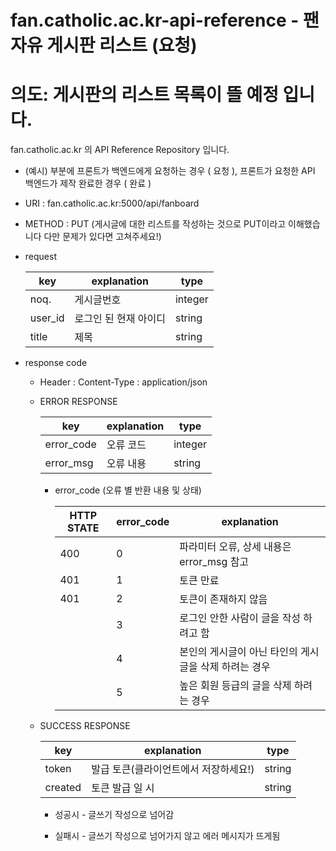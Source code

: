 # fan.catholic.ac.kr-api-reference - 팬 자유 게시판 리스트 (요청)
# 의도: 게시판의 리스트 목록이 뜰 예정 입니다.

fan.catholic.ac.kr 의 API Reference Repository 입니다.

- (예시) 부분에 프론트가 백엔드에게 요청하는 경우 ( 요청 ), 프론트가 요청한 API 백엔드가 제작 완료한 경우 ( 완료 )
- URI : fan.catholic.ac.kr:5000/api/fanboard
- METHOD : PUT (게시글에 대한 리스트를 작성하는 것으로 PUT이라고 이해했습니다 다만 문제가 있다면 고쳐주세요!)

- request

    | key | explanation | type |
    |--- |--- |--- |
    | noq. | 게시글번호 | integer |
    | user_id | 로그인 된 현재 아이디 | string |
     | title | 제목 | string |

- response code
    - Header :
        Content-Type : application/json
    - ERROR RESPONSE
    
        |    key   | explanation |   type  |
        | -------- | ----------- |-------- |
        |error_code| 오류 코드     | integer | 
        |error_msg | 오류 내용  | string  |
        
        - error_code (오류 별 반환 내용 및 상태)
        
            | HTTP STATE | error_code | explanation |
            |----------- | ---------- | ----------- |
            | 400 |0| 파라미터 오류, 상세 내용은 error_msg 참고 |
            | 401 |1| 토큰 만료 | 아이디에 특수문자 존재 등|
            | 401 |2| 토큰이 존재하지 않음|
            | |3| 로그인 안한 사람이 글을 작성 하려고 함|
            | |4| 본인의 게시글이 아닌 타인의 게시글을 삭제 하려는 경우|
            | |5| 높은 회원 등급의 글을 삭제 하려는 경우|
   
    - SUCCESS RESPONSE
    
        | key | explanation | type |
        |--- |--- |--- |
        | token | 발급 토큰(클라이언트에서 저장하세요!) | string |
        | created | 토큰 발급 일 시 | string |
        
        - 성공시 - 글쓰기 작성으로 넘어감
        
        - 실패시 - 글쓰기 작성으로 넘어가지 않고
        에러 메시지가 뜨게됨
